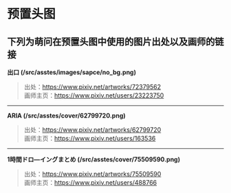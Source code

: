 # 预置头图
## 下列为萌问在预置头图中使用的图片出处以及画师的链接

**出口 (/src/asstes/images/sapce/no_bg.png)**
> 出处：https://www.pixiv.net/artworks/72379562<br>
画师主页：https://www.pixiv.net/users/23223750

---

**ARIA (/src/asstes/cover/62799720.png)**
> 出处：https://www.pixiv.net/artworks/62799720<br>
画师主页：https://www.pixiv.net/users/163536

---

**1時間ドロ―イングまとめ (/src/asstes/cover/75509590.png)**
> 出处：https://www.pixiv.net/artworks/75509590<br>
画师主页：https://www.pixiv.net/users/488766

